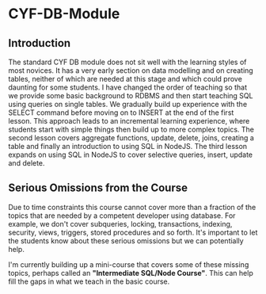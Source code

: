 # CYF-DB-Module
## Introduction
The standard CYF DB module does not sit well with the learning styles of most novices. It has a very early section on data modelling and on creating tables, neither of which are needed at this stage and which could prove daunting for some students. I have changed the order of teaching so that we provide some basic background to RDBMS and then start teaching SQL using queries on single tables. We gradually build up experience with the SELECT command before moving on to INSERT at the end of the first lesson. This approach leads to an incremental learning experience, where students start with simple things then build up to more complex topics. The second lesson covers aggregate functions, update, delete, joins, creating a table and finally an introduction to using SQL in NodeJS. The third lesson expands on using SQL in NodeJS to cover selective queries, insert, update and delete.

## Serious Omissions from the Course
Due to time constraints this course cannot cover more than a fraction of the topics that are needed by a competent developer using database. For example, we don't cover subqueries, locking, transactions, indexing, security, views, triggers, stored procedures and so forth. It's important to let the students know about these serious omissions but we can potentially help.

I'm currently building up a mini-course that covers some of these missing topics, perhaps called an **"Intermediate SQL/Node Course"**. This can help fill the gaps in what we teach in the basic course.
 
